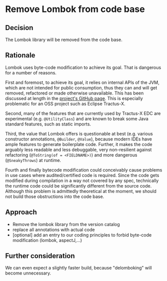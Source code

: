 # Remove Lombok from code base

## Decision

The Lombok library will be removed from the code base.

## Rationale

Lombok uses byte-code modification to achieve its goal. That is dangerous for a number of reasons.

First and foremost, to achieve its goal, it relies on internal APIs of the JVM, which are not intended for public
consumption, thus they can and will get removed, refactored or made otherwise unavailable. This has been discussed at
length in the [project's GitHub page](https://github.com/projectlombok/lombok/issues/2681).
This is especially problematic for an OSS project such as Eclipse Tractus-X.

Second, many of the features that are currently used by Tractus-X EDC are experimental (e.g. `@UtilityClass`) and are
known to break some Java standard features, such as static imports.

Third, the value that Lombok offers is questionable at best (e.g. various constructor
annotations, `@Builder`, `@Value`), because modern IDEs have ample features to generate boilerplate code. Further, it
makes the code arguably less readable and less debuggable, very non-resilient against
refactoring (`@ToString(of = <FIELDNAME>)`) and more dangerous (`@SneakyThrows`) at runtime.

Fourth and finally bytecode modification could conceivably cause problems in use cases where audited/certified code is
required. Since the code gets modified during compilation in a way not covered by any spec, technically the runtime code
could be significantly different from the source code. Although this problem is admittedly theoretical at the moment, we
should not build those obstructions into the code base.

## Approach

- Remove the lombok library from the version catalog
- replace all annotations with actual code
- [optional] add an entry to our coding principles to forbid byte-code modification (lombok, aspectJ,...)

## Further consideration

We can even expect a slightly faster build, because "delomboking" will become unnecessary.
